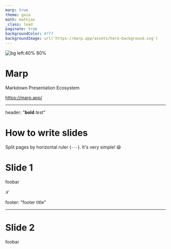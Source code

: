 ```yaml
---
marp: true
theme: gaia
math: mathjax
_class: lead
paginate: true
backgroundColor: #fff
backgroundImage: url('https://marp.app/assets/hero-background.svg')
---
```


![bg left:40% 80%](https://marp.app/assets/marp.svg)

# **Marp**

Markdown Presentation Ecosystem

https://marp.app/

---
header: "**bold** _test_"

# How to write slides

Split pages by horizontal ruler (`---`). It's very simple! :satisfied:

# Slide 1

foobar

$\mathcal{L}$

footer: "footer title"


---

# Slide 2

foobar
